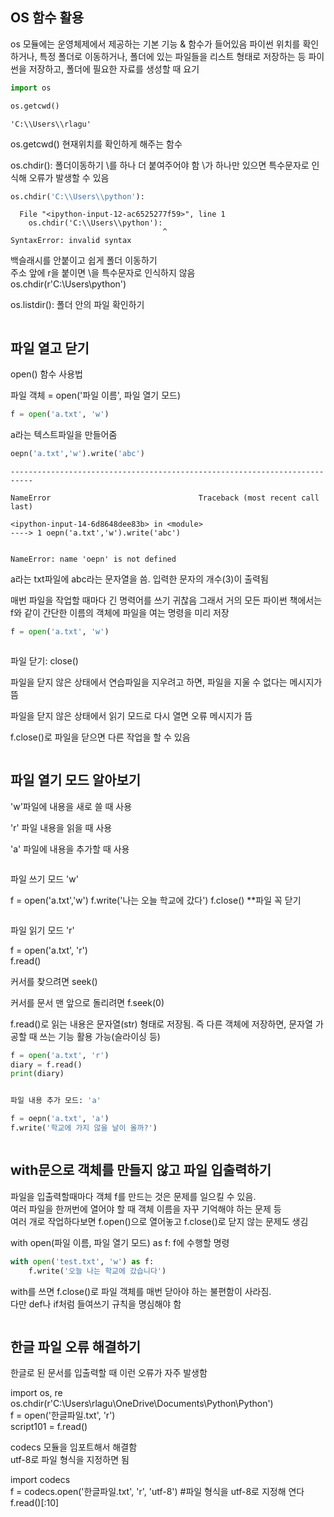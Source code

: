 ## OS 함수 활용

os 모듈에는 운영체제에서 제공하는 기본 기능 & 함수가 들어있음
파이썬 위치를 확인하거나, 특정 폴더로 이동하거나, 폴더에 있는 파일들을 리스트 형태로 저장하는 등
파이썬을 저장하고, 폴더에 필요한 자료를 생성할 때 요기


```python
import os
```


```python
os.getcwd()
```




    'C:\\Users\\rlagu'



os.getcwd() 현재위치를 확인하게 해주는 함수

os.chdir(): 폴더이동하기 
\를 하나 더 붙여주어야 함
\가 하나만 있으면 특수문자로 인식해 오류가 발생할 수 있음


```python
os.chdir('C:\\Users\\python'):
```


      File "<ipython-input-12-ac6525277f59>", line 1
        os.chdir('C:\\Users\\python'):
                                      ^
    SyntaxError: invalid syntax
    


백슬래시를 안붙이고 쉽게 폴더 이동하기  
주소 앞에 r을 붙이면 \을 특수문자로 인식하지 않음  
os.chdir(r'C:\Users\python')

os.listdir(): 폴더 안의 파일 확인하기


```python

```

## 파일 열고 닫기

open() 함수 사용법

파일 객체 = open('파일 이름', 파일 열기 모드)


```python
f = open('a.txt', 'w')
```

a라는 텍스트파일을 만들어줌


```python
oepn('a.txt','w').write('abc')
```


    ---------------------------------------------------------------------------

    NameError                                 Traceback (most recent call last)

    <ipython-input-14-6d8648dee83b> in <module>
    ----> 1 oepn('a.txt','w').write('abc')
    

    NameError: name 'oepn' is not defined


a라는 txt파일에 abc라는 문자열을 씀. 입력한 문자의 개수(3)이 출력됨

매번 파일을 작업할 때마다 긴 명력어를 쓰기 귀찮음
그래서 거의 모든 파이썬 책에서는 f와 같이 간단한 이름의 객체에 파일을 여는 명령을 미리 저장


```python
f = open('a.txt', 'w')
```


```python

```

파일 닫기: close()

파일을 닫지 않은 상태에서 연습파일을 지우려고 하면, 파일을 지울 수 없다는 메시지가 뜸

파일을 닫지 않은 상태에서 읽기 모드로 다시 열면 오류 메시지가 뜸

f.close()로 파일을 닫으면 다른 작업을 할 수 있음


```python

```

## 파일 열기 모드 알아보기

'w'파일에 내용을 새로 쓸 때 사용

'r' 파일 내용을 읽을 때 사용

'a' 파일에 내용을 추가할 때 사용


```python

```

파일 쓰기 모드 'w'

f = open('a.txt','w')
f.write('나는 오늘 학교에 갔다')
f.close() **파일 꼭 닫기


```python

```

파일 읽기 모드 'r'

f = open('a.txt', 'r')  
f.read()

커서를 찾으려면 seek()

커서를 문서 맨 앞으로 돌리려면 f.seek(0)

f.read()로 읽는 내용은 문자열(str) 형태로 저장됨. 즉 다른 객체에 저장하면, 문자열 가공할 때 쓰는 기능 활용 가능(슬라이싱 등)


```python
f = open('a.txt', 'r')
diary = f.read()
print(diary)
```

    
    


```python

```


```python
파일 내용 추가 모드: 'a'
```


```python
f = oepn('a.txt', 'a')
f.write('학교에 가지 않을 날이 올까?')

```


```python

```

## with문으로 객체를 만들지 않고 파일 입출력하기

파일을 입출력할때마다 객체 f를 만드는 것은 문제를 일으킬 수 있음.  
여러 파일을 한꺼번에 열어야 할 때 객체 이름을 자꾸 기억해야 하는 문제 등  
여러 개로 작업하다보면 f.open()으로 열어놓고 f.close()로 닫지 않는 문제도 생김

with open(파일 이름, 파일 열기 모드) as f:
    f에 수행할 명령


```python
with open('test.txt', 'w') as f:
    f.write('오늘 나는 학교에 갔습니다')
```

with를 쓰면 f.close()로 파일 객체를 매번 닫아야 하는 불편함이 사라짐.  
다만 def나 if처럼 들여쓰기 규칙을 명심해야 함


```python

```

## 한글 파일 오류 해결하기

한글로 된 문서를 입출력할 때 이런 오류가 자주 발생함

import os, re  
os.chdir(r'C:\Users\rlagu\OneDrive\Documents\Python\Python')  
f = open('한글파일.txt', 'r')  
script101 = f.read()  

codecs 모듈을 임포트해서 해결함  
utf-8로 파일 형식을 지정하면 됨

import codecs  
f = codecs.open('한글파일.txt', 'r', 'utf-8') #파일 형식을 utf-8로 지정해 연다  
f.read()[:10]  
